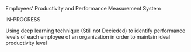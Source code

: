 Employees’ Productivity and Performance Measurement System

IN-PROGRESS

Using deep learning technique (Still not Decieded) to identify performance levels of each employee of an organization in order to maintain ideal productivity level
